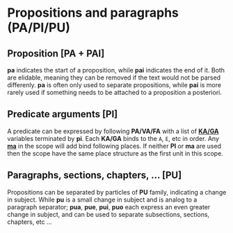 # Propositions and paragraphs (PA/PI/PU)

## Proposition [PA + PAI]

**pa** indicates the start of a proposition, while **pai** indicates the end of
it. Both are elidable, meaning they can be removed if the text would not be
parsed differenly. **pa** is often only used to separate propositions, while
**pai** is more rarely used if something needs to be attached to a proposition a
posteriori.

## Predicate arguments [PI]

A predicate can be expressed by following **PA/VA/FA** with a list of
[**KA/GA**](../units/KA_GA.md) variables terminated by **pi**. Each
**KA/GA** binds to the `A`, `E`, etc in order.
Any [**ma**](../units/MA.md) in the scope will add bind following places. If
neither **PI** or **ma** are used then the scope have the same place structure
as the first unit in this scope.

## Paragraphs, sections, chapters, ... [PU]

Propositions can be separated by particles of **PU** family, indicating a change
in subject. While **pu** is a small change in subject and is analog to a
paragraph separator; **pua**, **pue**, **pui**, **puo** each express an
even greater change in subject, and can be used to separate subsections,
sections, chapters, etc ...
